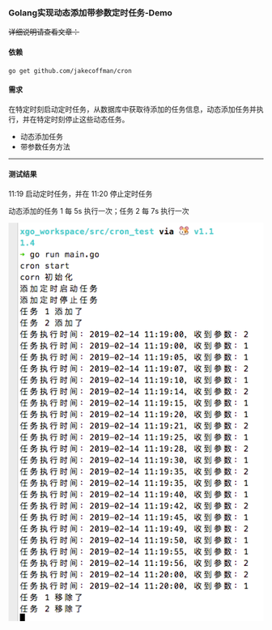### Golang实现动态添加带参数定时任务-Demo

~~详细说明请查看文章：~~

#### 依赖

```
go get github.com/jakecoffman/cron
```

#### 需求

在特定时刻启动定时任务，从数据库中获取待添加的任务信息，动态添加任务并执行，并在特定时刻停止这些动态任务。

* 动态添加任务
* 带参数任务方法

*****

#### 测试结果

11:19 启动定时任务，并在 11:20 停止定时任务

动态添加的任务 1 每 5s 执行一次；任务 2 每 7s 执行一次  


![](demo.png)
